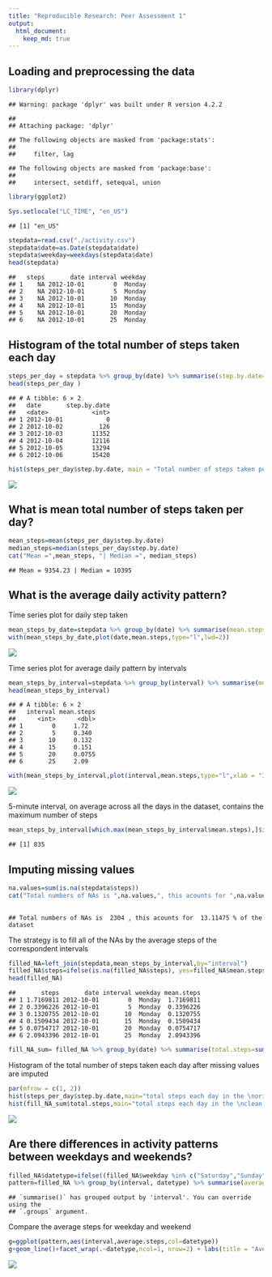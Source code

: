 ```yaml
---
title: "Reproducible Research: Peer Assessment 1"
output: 
  html_document:
    keep_md: true
---
```


## Loading and preprocessing the data

```r
library(dplyr)
```

```
## Warning: package 'dplyr' was built under R version 4.2.2
```

```
## 
## Attaching package: 'dplyr'
```

```
## The following objects are masked from 'package:stats':
## 
##     filter, lag
```

```
## The following objects are masked from 'package:base':
## 
##     intersect, setdiff, setequal, union
```

```r
library(ggplot2)
```



```r
Sys.setlocale("LC_TIME", "en_US")
```

```
## [1] "en_US"
```

```r
stepdata=read.csv("./activity.csv")
stepdata$date=as.Date(stepdata$date)
stepdata$weekday=weekdays(stepdata$date)
head(stepdata)
```

```
##   steps       date interval weekday
## 1    NA 2012-10-01        0  Monday
## 2    NA 2012-10-01        5  Monday
## 3    NA 2012-10-01       10  Monday
## 4    NA 2012-10-01       15  Monday
## 5    NA 2012-10-01       20  Monday
## 6    NA 2012-10-01       25  Monday
```

## Histogram of the total number of steps taken each day


```r
steps_per_day = stepdata %>% group_by(date) %>% summarise(step.by.date=sum(steps,na.rm=TRUE))
head(steps_per_day )
```

```
## # A tibble: 6 × 2
##   date       step.by.date
##   <date>            <int>
## 1 2012-10-01            0
## 2 2012-10-02          126
## 3 2012-10-03        11352
## 4 2012-10-04        12116
## 5 2012-10-05        13294
## 6 2012-10-06        15420
```


```r
hist(steps_per_day$step.by.date, main = "Total number of steps taken per day", xlab = "Total steps taken per day", col = "darkblue", ylim = c(0,20), breaks = seq(0,25000, by=2500))
```

![](PA1_template_files/figure-html/unnamed-chunk-4-1.png)<!-- -->

## What is mean total number of steps taken per day?

```r
mean_steps=mean(steps_per_day$step.by.date)
median_steps=median(steps_per_day$step.by.date)
cat("Mean =",mean_steps, "| Median =", median_steps)
```

```
## Mean = 9354.23 | Median = 10395
```

## What is the average daily activity pattern?
Time series plot for daily step taken

```r
mean_steps_by_date=stepdata %>% group_by(date) %>% summarise(mean.steps=mean(steps,na.rm=TRUE))
with(mean_steps_by_date,plot(date,mean.steps,type="l",lwd=2))
```

![](PA1_template_files/figure-html/unnamed-chunk-6-1.png)<!-- -->


Time series plot for average daily pattern by intervals

```r
mean_steps_by_interval=stepdata %>% group_by(interval) %>% summarise(mean.steps=mean(steps,na.rm=TRUE))
head(mean_steps_by_interval)
```

```
## # A tibble: 6 × 2
##   interval mean.steps
##      <int>      <dbl>
## 1        0     1.72  
## 2        5     0.340 
## 3       10     0.132 
## 4       15     0.151 
## 5       20     0.0755
## 6       25     2.09
```


```r
with(mean_steps_by_interval,plot(interval,mean.steps,type="l",xlab = "Interval", ylab = "Average number of steps", main = "Average number of steps per interval"))
```

![](PA1_template_files/figure-html/unnamed-chunk-8-1.png)<!-- -->

5-minute interval, on average across all the days in the dataset, contains the maximum number of steps

```r
mean_steps_by_interval[which.max(mean_steps_by_interval$mean.steps),]$interval
```

```
## [1] 835
```


## Imputing missing values

```r
na.values=sum(is.na(stepdata$steps))
cat("Total numbers of NAs is ",na.values,", this acounts for ",na.values/nrow(stepdata
                                                                              )*100, "% of the dataset")
```

```
## Total numbers of NAs is  2304 , this acounts for  13.11475 % of the dataset
```
The strategy is to fill all of the NAs by the average steps of the correspondent intervals



```r
filled_NA=left_join(stepdata,mean_steps_by_interval,by="interval")
filled_NA$steps=ifelse(is.na(filled_NA$steps), yes=filled_NA$mean.steps,no=filled_NA$steps)
head(filled_NA)
```

```
##       steps       date interval weekday mean.steps
## 1 1.7169811 2012-10-01        0  Monday  1.7169811
## 2 0.3396226 2012-10-01        5  Monday  0.3396226
## 3 0.1320755 2012-10-01       10  Monday  0.1320755
## 4 0.1509434 2012-10-01       15  Monday  0.1509434
## 5 0.0754717 2012-10-01       20  Monday  0.0754717
## 6 2.0943396 2012-10-01       25  Monday  2.0943396
```

```r
fill_NA_sum= filled_NA %>% group_by(date) %>% summarise(total.steps=sum(steps))
```

Histogram of the total number of steps taken each day after missing values are imputed

```r
par(mfrow = c(1, 2))
hist(steps_per_day$step.by.date,main="total steps each day in the \noriginal data",breaks = seq(0,25000, by=2500),xlab = "Total steps by date")
hist(fill_NA_sum$total.steps,main="total steps each day in the \nclean data",breaks = seq(0,25000, by=2500),xlab = "Total steps by date")
```

![](PA1_template_files/figure-html/unnamed-chunk-12-1.png)<!-- -->


## Are there differences in activity patterns between weekdays and weekends?

```r
filled_NA$datetype=ifelse((filled_NA$weekday %in% c("Saturday","Sunday")),"weekend","weekday")
pattern=filled_NA %>% group_by(interval, datetype) %>% summarise(average.steps=mean(steps))
```

```
## `summarise()` has grouped output by 'interval'. You can override using the
## `.groups` argument.
```

Compare the average steps for weekday and weekend


```r
g=ggplot(pattern,aes(interval,average.steps,col=datetype))
g+geom_line()+facet_wrap(.~datetype,ncol=1, nrow=2) + labs(title = "Average daily steps by date type", x = "Interval", y = "Average number of steps")
```

![](PA1_template_files/figure-html/unnamed-chunk-14-1.png)<!-- -->

